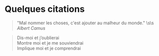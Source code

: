 # Quelques citations

> "Mal nommer les choses, c'est ajouter au malheur du monde." \s\s
> <cite>Albert Camus<cite>


> Dis-moi et j’oublierai  
> Montre moi et je me souviendrai  
> Implique moi et je comprendrai  

